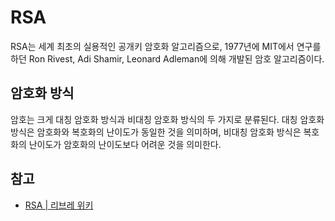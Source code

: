 # RSA

RSA는 세계 최초의 실용적인 공개키 암호화 알고리즘으로, 1977년에 MIT에서 연구를 하던 Ron Rivest, Adi Shamir, Leonard Adleman에 의해 개발된 암호 알고리즘이다.

## 암호화 방식

암호는 크게 대칭 암호화 방식과 비대칭 암호화 방식의 두 가지로 분류된다. 대칭 암호화 방식은 암호화와 복호화의 난이도가 동일한 것을 의미하며, 비대칭 암호화 방식은 복호화의 난이도가 암호화의 난이도보다 어려운 것을 의미한다.

## 참고

* [RSA | 리브레 위키](https://librewiki.net/wiki/RSA)
